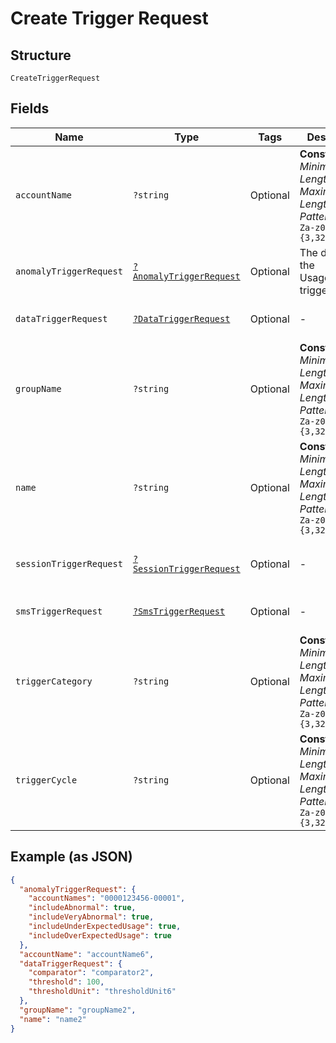 
# Create Trigger Request

## Structure

`CreateTriggerRequest`

## Fields

| Name | Type | Tags | Description | Getter | Setter |
|  --- | --- | --- | --- | --- | --- |
| `accountName` | `?string` | Optional | **Constraints**: *Minimum Length*: `3`, *Maximum Length*: `32`, *Pattern*: `^[A-Za-z0-9]{3,32}$` | getAccountName(): ?string | setAccountName(?string accountName): void |
| `anomalyTriggerRequest` | [`?AnomalyTriggerRequest`](../../doc/models/anomaly-trigger-request.md) | Optional | The details of the UsageAnomaly trigger. | getAnomalyTriggerRequest(): ?AnomalyTriggerRequest | setAnomalyTriggerRequest(?AnomalyTriggerRequest anomalyTriggerRequest): void |
| `dataTriggerRequest` | [`?DataTriggerRequest`](../../doc/models/data-trigger-request.md) | Optional | - | getDataTriggerRequest(): ?DataTriggerRequest | setDataTriggerRequest(?DataTriggerRequest dataTriggerRequest): void |
| `groupName` | `?string` | Optional | **Constraints**: *Minimum Length*: `3`, *Maximum Length*: `32`, *Pattern*: `^[A-Za-z0-9]{3,32}$` | getGroupName(): ?string | setGroupName(?string groupName): void |
| `name` | `?string` | Optional | **Constraints**: *Minimum Length*: `3`, *Maximum Length*: `32`, *Pattern*: `^[A-Za-z0-9]{3,32}$` | getName(): ?string | setName(?string name): void |
| `sessionTriggerRequest` | [`?SessionTriggerRequest`](../../doc/models/session-trigger-request.md) | Optional | - | getSessionTriggerRequest(): ?SessionTriggerRequest | setSessionTriggerRequest(?SessionTriggerRequest sessionTriggerRequest): void |
| `smsTriggerRequest` | [`?SmsTriggerRequest`](../../doc/models/sms-trigger-request.md) | Optional | - | getSmsTriggerRequest(): ?SmsTriggerRequest | setSmsTriggerRequest(?SmsTriggerRequest smsTriggerRequest): void |
| `triggerCategory` | `?string` | Optional | **Constraints**: *Minimum Length*: `3`, *Maximum Length*: `32`, *Pattern*: `^[A-Za-z0-9]{3,32}$` | getTriggerCategory(): ?string | setTriggerCategory(?string triggerCategory): void |
| `triggerCycle` | `?string` | Optional | **Constraints**: *Minimum Length*: `3`, *Maximum Length*: `32`, *Pattern*: `^[A-Za-z0-9]{3,32}$` | getTriggerCycle(): ?string | setTriggerCycle(?string triggerCycle): void |

## Example (as JSON)

```json
{
  "anomalyTriggerRequest": {
    "accountNames": "0000123456-00001",
    "includeAbnormal": true,
    "includeVeryAbnormal": true,
    "includeUnderExpectedUsage": true,
    "includeOverExpectedUsage": true
  },
  "accountName": "accountName6",
  "dataTriggerRequest": {
    "comparator": "comparator2",
    "threshold": 100,
    "thresholdUnit": "thresholdUnit6"
  },
  "groupName": "groupName2",
  "name": "name2"
}
```

